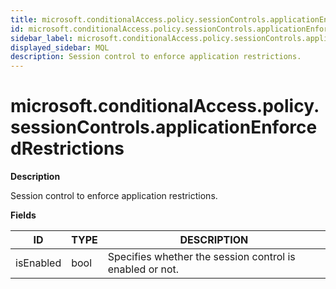 ```yaml
---
title: microsoft.conditionalAccess.policy.sessionControls.applicationEnforcedRestrictions
id: microsoft.conditionalAccess.policy.sessionControls.applicationEnforcedRestrictions
sidebar_label: microsoft.conditionalAccess.policy.sessionControls.applicationEnforcedRestrictions
displayed_sidebar: MQL
description: Session control to enforce application restrictions.
---
```


# microsoft.conditionalAccess.policy.sessionControls.applicationEnforcedRestrictions

**Description**

Session control to enforce application restrictions.

**Fields**

| ID        | TYPE | DESCRIPTION                                              |
| --------- | ---- | -------------------------------------------------------- |
| isEnabled | bool | Specifies whether the session control is enabled or not. |
